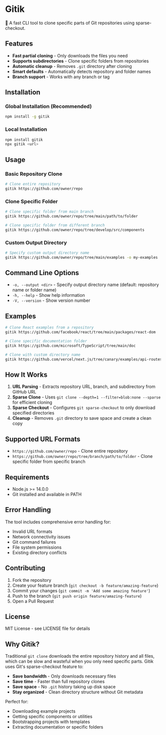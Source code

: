 # Gitik

🚀 A fast CLI tool to clone specific parts of Git repositories using sparse-checkout.

## Features

- **Fast partial cloning** - Only downloads the files you need
- **Supports subdirectories** - Clone specific folders from repositories
- **Automatic cleanup** - Removes `.git` directory after cloning
- **Smart defaults** - Automatically detects repository and folder names
- **Branch support** - Works with any branch or tag

## Installation

### Global Installation (Recommended)

```bash
npm install -g gitik
```

### Local Installation

```bash
npm install gitik
npx gitik <url>
```

## Usage

### Basic Repository Clone

```bash
# Clone entire repository
gitik https://github.com/owner/repo
```

### Clone Specific Folder

```bash
# Clone specific folder from main branch
gitik https://github.com/owner/repo/tree/main/path/to/folder

# Clone specific folder from different branch
gitik https://github.com/owner/repo/tree/develop/src/components
```

### Custom Output Directory

```bash
# Specify custom output directory name
gitik https://github.com/owner/repo/tree/main/examples -o my-examples
```

## Command Line Options

- `-o, --output <dir>` - Specify output directory name (default: repository name or folder name)
- `-h, --help` - Show help information
- `-V, --version` - Show version number

## Examples

```bash
# Clone React examples from a repository
gitik https://github.com/facebook/react/tree/main/packages/react-dom

# Clone specific documentation folder
gitik https://github.com/microsoft/TypeScript/tree/main/doc

# Clone with custom directory name
gitik https://github.com/vercel/next.js/tree/canary/examples/api-routes -o nextjs-api-example
```

## How It Works

1. **URL Parsing** - Extracts repository URL, branch, and subdirectory from GitHub URL
2. **Sparse Clone** - Uses `git clone --depth=1 --filter=blob:none --sparse` for efficient cloning
3. **Sparse Checkout** - Configures `git sparse-checkout` to only download specified directories
4. **Cleanup** - Removes `.git` directory to save space and create a clean copy

## Supported URL Formats

- `https://github.com/owner/repo` - Clone entire repository
- `https://github.com/owner/repo/tree/branch/path/to/folder` - Clone specific folder from specific branch

## Requirements

- Node.js >= 14.0.0
- Git installed and available in PATH

## Error Handling

The tool includes comprehensive error handling for:
- Invalid URL formats
- Network connectivity issues
- Git command failures
- File system permissions
- Existing directory conflicts

## Contributing

1. Fork the repository
2. Create your feature branch (`git checkout -b feature/amazing-feature`)
3. Commit your changes (`git commit -m 'Add some amazing feature'`)
4. Push to the branch (`git push origin feature/amazing-feature`)
5. Open a Pull Request

## License

MIT License - see LICENSE file for details

## Why Gitik?

Traditional `git clone` downloads the entire repository history and all files, which can be slow and wasteful when you only need specific parts. Gitik uses Git's sparse-checkout feature to:

- **Save bandwidth** - Only downloads necessary files
- **Save time** - Faster than full repository clones
- **Save space** - No `.git` history taking up disk space
- **Stay organized** - Clean directory structure without Git metadata

Perfect for:
- Downloading example projects
- Getting specific components or utilities
- Bootstrapping projects with templates
- Extracting documentation or specific folders